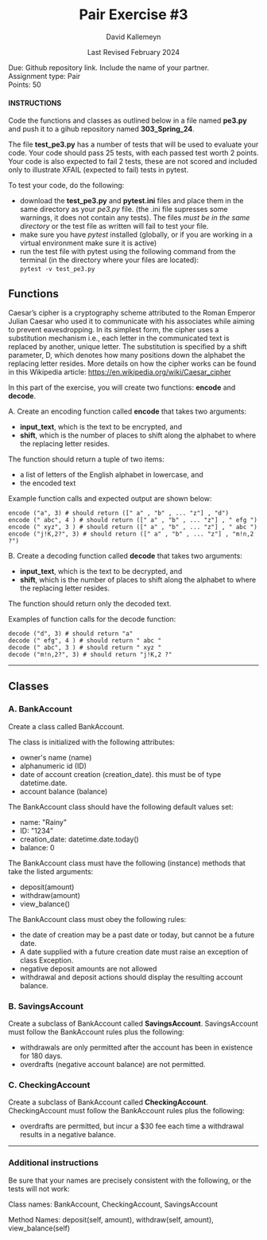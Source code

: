 <h1 style="text-align: center;">Pair Exercise #3</h1>

<p style="text-align: center;">David Kallemeyn</p>
<p style="text-align: center;">Last Revised February 2024</p>

Due: Github repository link. Include the name of your partner. \
Assignment type: Pair \
Points: 50

#### INSTRUCTIONS
Code the functions and classes as outlined below in a file named **pe3.py** and push it to a gihub repository named **303_Spring_24**. 

The file **test_pe3.py** has a number of tests that will be used to evaluate your code. Your code should pass 25 tests, with each passed test worth 2 points. Your code is also expected to fail 2 tests, these are not scored and included only to illustrate XFAIL (expected to fail) tests in pytest.

To test your code, do the following:
- download the **test_pe3.py** and **pytest.ini** files and place them in the same directory as your _pe3.py_ file. (the .ini file supresses some warnings, it does not contain any tests). The files _must be in the same directory_ or the test file as written will fail to test your file.
- make sure you have _pytest_ installed (globally, or if you are working in a virtual environment make sure it is active)
- run the test file with pytest using the following command from the terminal (in the directory where your files are located): \
`pytest -v test_pe3.py`

## Functions
Caesar’s cipher is a cryptography scheme attributed to the Roman Emperor Julian Caesar who used it to communicate with his associates while aiming to prevent eavesdropping. In its simplest form, the cipher uses a substitution mechanism i.e., each letter in the communicated text is replaced by another, unique letter. The substitution is specified by a shift parameter, D, which denotes how many positions down the alphabet the replacing letter resides. More details on how the cipher
works can be found in this Wikipedia article: https://en.wikipedia.org/wiki/Caesar_cipher

In this part of the exercise, you will create two functions: **encode** and **decode**.

A. Create an encoding function called **encode** that takes two arguments:
  - **input_text**, which is the text to be encrypted, and
  - **shift**, which is the number of places to shift along the alphabet to where the replacing letter resides.

<div style="page-break-after: always;"></div>

The function should return a tuple of two items:
- a list of letters of the English alphabet in lowercase, and
- the encoded text

Example function calls and expected output are shown below:
```
encode ("a", 3) # should return ([" a" , "b" , ... "z"] , "d")
encode (" abc", 4 ) # should return ([" a" , "b" , ... "z"] , " efg ")
encode (" xyz", 3 ) # should return ([" a" , "b" , ... "z"] , " abc ")
encode ("j!K,2?", 3) # should return ([" a" , "b" , ... "z"] , "m!n,2 ?")
```

B. Create a decoding function called **decode** that takes two arguments:
  - **input_text**, which is the text to be decrypted, and
  - **shift**, which is the number of places to shift along the alphabet to where the replacing letter resides.

The function should return only the decoded text.

Examples of function calls for the decode function:
```
decode ("d", 3) # should return "a"
decode (" efg", 4 ) # should return " abc "
decode (" abc", 3 ) # should return " xyz "
decode ("m!n,2?", 3) # should return "j!K,2 ?"
```

---
## Classes
### A. BankAccount

Create a class called BankAccount.

The class is initialized with the following attributes:
- owner's name (name)
- alphanumeric id (ID)
- date of account creation (creation_date). this must be of type datetime.date.
- account balance (balance)

The BankAccount class should have the following default values set:
- name: "Rainy"
- ID: "1234"
- creation_date: datetime.date.today()
- balance: 0

The BankAccount class must have the following (instance) methods that take the listed arguments:
- deposit(amount)
- withdraw(amount)
- view_balance()

The BankAccount class must obey the following rules:
- the date of creation may be a past date or today, but cannot be a future date. 
- A date supplied with a future creation date must raise an exception of class Exception.
- negative deposit amounts are not allowed
- withdrawal and deposit actions should display the resulting account balance.

### B. SavingsAccount
Create a subclass of BankAccount called **SavingsAccount**. SavingsAccount must follow the BankAccount rules plus the following:
- withdrawals are only permitted after the account has been in existence for 180 days.
- overdrafts (negative account balance) are not permitted.

### C. CheckingAccount
Create a subclass of BankAccount called **CheckingAccount**. CheckingAccount must follow the BankAccount rules plus the following:
- overdrafts are permitted, but incur a $30 fee each time a withdrawal results in a negative balance.

---
### Additional instructions
Be sure that your names are precisely consistent with the following, or the tests will not work:

Class names: BankAccount, CheckingAccount, SavingsAccount

Method Names: deposit(self, amount), withdraw(self, amount), view_balance(self)